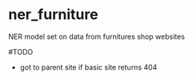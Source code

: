 # ner_furniture
NER model set on data from furnitures shop websites


#TODO
- got to parent site if basic site returns 404
